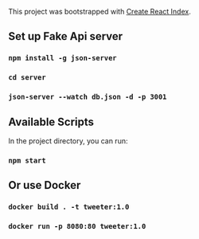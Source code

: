 This project was bootstrapped with [Create React Index](https://github.com/facebook/create-react-app).

## Set up Fake Api server
### `npm install -g json-server`
### `cd server`
### `json-server --watch db.json -d -p 3001`

## Available Scripts

In the project directory, you can run:

### `npm start`

## Or use Docker
### `docker build . -t tweeter:1.0`
### `docker run -p 8080:80 tweeter:1.0`